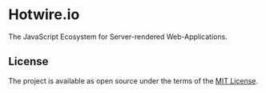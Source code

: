 # Hotwire.io

The JavaScript Ecosystem for Server-rendered Web-Applications.

## License

The project is available as open source under the terms of the [MIT License](https://opensource.org/license/mit/).
